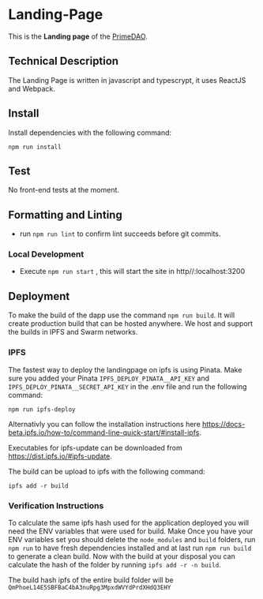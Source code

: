 # Landing-Page

This is the **Landing page** of the [PrimeDAO](primedao.eth.link).

## Technical Description

The Landing Page is written in javascript and typescrypt, it uses ReactJS and Webpack.

## Install
Install dependencies with the following command:
```
npm run install
```
    
## Test
No front-end tests at the moment.

## Formatting and Linting
- run `npm run lint` to confirm lint succeeds before git commits.

### Local Development

 - Execute `npm run start` , this will start the site in http//:localhost:3200
    
## Deployment

To make the build of the dapp use the command `npm run build`. It will create production build that can be hosted anywhere. We host and support the builds in IPFS and Swarm networks.

### IPFS

The fastest way to deploy the landingpage on ipfs is using Pinata. Make sure you added your Pinata `IPFS_DEPLOY_PINATA__API_KEY` and `IPFS_DEPLOY_PINATA__SECRET_API_KEY` in the .env file and run the following command:

```
npm run ipfs-deploy
```

Alternativly you can follow the installation instructions here https://docs-beta.ipfs.io/how-to/command-line-quick-start/#install-ipfs.

Executables for ipfs-update can be downloaded from https://dist.ipfs.io/#ipfs-update.

The build can be upload to ipfs with the following command:
```
ipfs add -r build
```

### Verification Instructions

To calculate the same ipfs hash used for the application deployed you will need the ENV variables that were used for build. Make
Once you have your ENV variables set you should delete the `node_modules` and `build` folders, run `npm run` to have fresh dependencies installed and at last run `npm run build` to generate a clean build.
Now with the build at your disposal you can calculate the hash of the folder by running `ipfs add -r -n build`.

The build hash ipfs of the entire build folder will be `QmPhoeL14E5SBFBaC4bA3nuRpg3MpxdWVYdPrdXHdQ3EHY`
